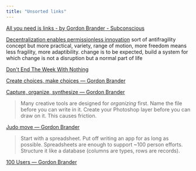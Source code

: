 ```yaml
---
title: "Unsorted links"
---
```


[All you need is links - by Gordon Brander - Subconscious](https://subconscious.substack.com/p/all-you-need-is-links)

[Decentralization enables permissionless innovation](https://subconscious.substack.com/p/decentralization-enables-permissionless)
sort of antifragility concept but more practical, variety, range of motion, more freedom means less fragility, more adaptibility. change is to be expected, build a system for which change is not a disruption but a normal part of life

[Don't End The Week With Nothing](https://training.kalzumeus.com/newsletters/archive/do-not-end-the-week-with-nothing)

[Create choices, make choices — Gordon Brander](https://gordonbrander.com/pattern/create-choices-make-choices/)

[Capture, organize, synthesize — Gordon Brander](https://gordonbrander.com/pattern/capture-organize-synthesize/)
> Many creative tools are designed for _organizing_ first. Name the file before you can write in it. Create your Photoshop layer before you can draw on it. This causes friction.


[Judo move — Gordon Brander](https://gordonbrander.com/pattern/judo-move/)
> Start with a spreadsheet. Put off writing an app for as long as possible. Spreadsheets are enough to support ~100 person efforts. Structure it like a database (columns are types, rows are records).

[100 Users — Gordon Brander](https://gordonbrander.com/pattern/100-users/)
